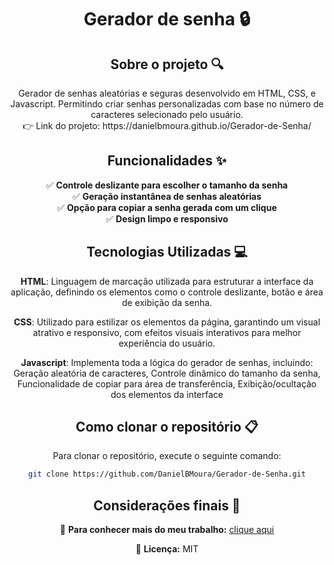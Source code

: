 <div align="center">
<h1 align="center">  Gerador de senha 🔒 </h1>

## Sobre o projeto 🔍

<p align="center">
Gerador de senhas aleatórias e seguras desenvolvido em HTML, CSS, e Javascript. Permitindo criar senhas personalizadas com base no número de caracteres selecionado pelo usuário.<br>
👉 Link do projeto: https://danielbmoura.github.io/Gerador-de-Senha/
</p>

## Funcionalidades ✨

✅ **Controle deslizante para escolher o tamanho da senha**  
✅ **Geração instantânea de senhas aleatórias**  
✅ **Opção para copiar a senha gerada com um clique**  
✅ **Design limpo e responsivo**

## Tecnologias Utilizadas 💻

**HTML**: Linguagem de marcação utilizada para estruturar a interface da aplicação, definindo os elementos como o controle deslizante, botão e área de exibição da senha.  

**CSS**: Utilizado para estilizar os elementos da página, garantindo um visual atrativo e responsivo, com efeitos visuais interativos para melhor experiência do usuário.  

**Javascript**: Implementa toda a lógica do gerador de senhas, incluindo: Geração aleatória de caracteres, Controle dinâmico do tamanho da senha, Funcionalidade de copiar para área de transferência, Exibição/ocultação dos elementos da interface 

## Como clonar o repositório 📋

Para clonar o repositório, execute o seguinte comando:

```bash
git clone https://github.com/DanielBMoura/Gerador-de-Senha.git
```

## Considerações finais 📝

🔗 **Para conhecer mais do meu trabalho:** [clique aqui](https://www.linkedin.com/in/daniel-borazo-de-moura-b4a995356/)

📜 **Licença:** MIT

 </div>
